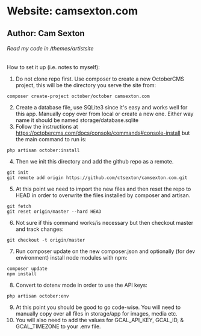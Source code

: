 # Website: camsexton.com
## Author: Cam Sexton
###### Read my code in /themes/artistsite

How to set it up (i.e. notes to myself):

1. Do not clone repo first. Use composer to create a new OctoberCMS project, this will be the directory you serve the site from:
```
composer create-project october/october camsexton.com
```
2. Create a database file, use SQLite3 since it's easy and works well for this app. Manually copy over from local or create a new one. Either way name it should be named storage/database.sqlite
3. Follow the instructions at https://octobercms.com/docs/console/commands#console-install but the main command to run is:
```
php artisan october:install
```
4. Then we init this directory and add the github repo as a remote.
```
git init
git remote add origin https://github.com/ctsexton/camsexton.com.git
```
5. At this point we need to import the new files and then reset the repo to HEAD in order to overwrite the files installed by composer and artisan.
```
git fetch
git reset origin/master --hard HEAD
```
6. Not sure if this command works/is necessary but then checkout master and track changes:
```
git checkout -t origin/master
```
7. Run composer update on the new composer.json and optionally (for dev environment) install node modules with npm:
```
composer update
npm install
```
8. Convert to dotenv mode in order to use the API keys:
```
php artisan october:env
```
9. At this point you should be good to go code-wise. You will need to manually copy over all files in storage/app for images, media etc.
10. You will also need to add the values for GCAL_API_KEY, GCAL_ID, & GCAL_TIMEZONE to your .env file.
